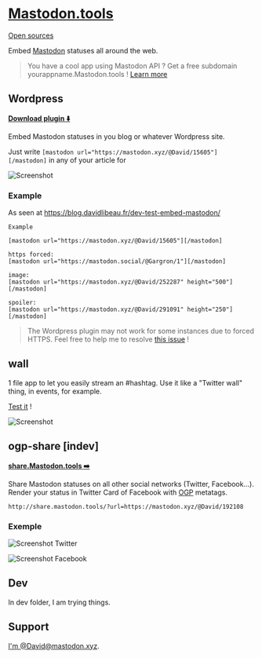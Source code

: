 # [Mastodon.tools](http://mastodon.tools/)
[Open sources](https://github.com/DavidLibeau/mastodon-tools)

Embed [Mastodon](https://github.com/tootsuite/mastodon) statuses all around the web.


> You have a cool app using Mastodon API ? Get a free subdomain yourappname.Mastodon.tools ! [Learn more](/dns)

## Wordpress

[**Download plugin :arrow_down:**](https://wordpress.org/plugins/embed-mastodon/)

Embed Mastodon statuses in you blog or whatever Wordpress site.

Just write `[mastodon url="https://mastodon.xyz/@David/15605"][/mastodon]` in any of your article for

![Screenshot](http://mastodon.tools/wordpress/screenshot.png)


### Example

As seen at  https://blog.davidlibeau.fr/dev-test-embed-mastodon/


```
Example

[mastodon url="https://mastodon.xyz/@David/15605"][/mastodon]

https forced:
[mastodon url="https://mastodon.social/@Gargron/1"][/mastodon]

image:
[mastodon url="https://mastodon.xyz/@David/252287" height="500"][/mastodon]

spoiler:
[mastodon url="https://mastodon.xyz/@David/291091" height="250"][/mastodon]
```


> The Wordpress plugin may not work for some instances due to forced HTTPS. Feel free to help me to resolve [this issue](https://github.com/DavidLibeau/mastodon-tools/issues/1) !


## wall

1 file app to let you easily stream an #hashtag. Use it like a "Twitter wall" thing, in events, for example.

[Test it](https://dev.mastodon.tools/wall/) !

![Screenshot](http://mastodon.tools/wall/screenshot.png)


## ogp-share [indev]

[**share.Mastodon.tools :arrow_right:**](http://share.mastodon.tools/)

Share Mastodon statuses on all other social networks (Twitter, Facebook...).
Render your status in Twitter Card of Facebook with [OGP](http://ogp.me/) metatags.

```
http://share.mastodon.tools/?url=https://mastodon.xyz/@David/192108
```

### Exemple

![Screenshot Twitter](http://mastodon.tools/ogp-share/screenshots/tw.png)

![Screenshot Facebook](http://mastodon.tools/ogp-share/screenshots/fb.png)


## Dev

In dev folder, I am trying things.


## Support

[I'm @David@mastodon.xyz](https://mastodon.xyz/@David).

